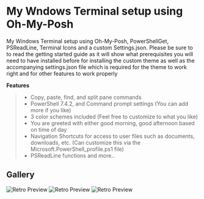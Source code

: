 <h1><medium>My Wndows Terminal setup using Oh-My-Posh</span></medium></h1>

My Windows Terminal setup using Oh-My-Posh, PowerShellGet, PSReadLine, Terminal Icons and a custom Settings.json. Please be sure to to read the getting started guide as it will show what prerequisites you will need to have installed before for installing the custom theme as well as the accompanying settings.json file which is required for the theme to work right and for other features to work properly</b>

**Features**
> - Copy, paste, find, and split pane commands
> - PowerShell 7.4.2, and Command prompt settings (You can add more if you like)
> - 3 color schemes included (Feel free to customize to what you like)
> - You are greeted with either good morning, good afternoon based on time of day
> - Navigation Shortcuts for access to user files such as documents, downloads, etc. (Can customize this via the Microsoft.PowerShell_profile.ps1 file)
> - PSReadLine functions and more..

## Gallery
![Retro Preview](https://github.com/GhostCoder38/My-Windows-Terminal-Setup/blob/main/Images/PowerShellTom_Preview.png)
![Retro Preview](https://github.com/GhostCoder38/My-Windows-Terminal-Setup/blob/main/Images/Retro.png)
![Retro Preview](https://github.com/GhostCoder38/My-Windows-Terminal-Setup/blob/main/Images/UnbuntuLegt_Preview.png)
